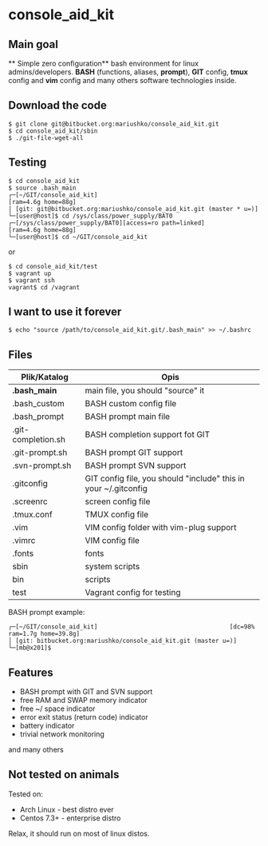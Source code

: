# console_aid_kit

## Main goal
** Simple zero configuration** bash environment for linux admins/developers.
**BASH** (functions, aliases, **prompt**), **GIT** config, **tmux** config and **vim** config and many others software technologies inside.

## Download the code

```
$ git clone git@bitbucket.org:mariushko/console_aid_kit.git
$ cd console_aid_kit/sbin
$ ./git-file-wget-all
```
## Testing

```
$ cd console_aid_kit
$ source .bash_main
┌─[~/GIT/console_aid_kit]                                              [ram=4.6g home=88g]
│ [git: git@bitbucket.org:mariushko/console_aid_kit.git (master * u=)]
└─[user@host]$ cd /sys/class/power_supply/BAT0
┌─[/sys/class/power_supply/BAT0][access=ro path=linked]                [ram=4.6g home=88g]
└─[user@host]$ cd ~/GIT/console_aid_kit
```
or
```
$ cd console_aid_kit/test
$ vagrant up
$ vagrant ssh
vagrant$ cd /vagrant
```

## I want to use it forever
```
$ echo "source /path/to/console_aid_kit.git/.bash_main" >> ~/.bashrc
```

## Files

| Plik/Katalog        | Opis
| ------------------  | ---------------------------------------- |
| **.bash_main**      | main file, you should "source" it
| .bash_custom        | BASH custom config file
| .bash_prompt        | BASH prompt main file
| .git-completion.sh  | BASH completion support fot GIT
| .git-prompt.sh      | BASH prompt GIT support
| .svn-prompt.sh      | BASH prompt SVN support
| .gitconfig          | GIT config file, you should "include" this in your ~/.gitconfig
| .screenrc           | screen config file
| .tmux.conf          | TMUX config file
| .vim                | VIM config folder with vim-plug support
| .vimrc              | VIM config file
| .fonts              | fonts
| sbin                | system scripts
| bin                 | scripts
| test                | Vagrant config for testing

BASH prompt example:

```
┌─[~/GIT/console_aid_kit]                                     [dc=98% ram=1.7g home=39.8g]
│ [git: bitbucket.org:mariushko/console_aid_kit.git (master u=)]
└─[mb@x201]$
```
## Features

- BASH prompt with GIT and SVN support
- free RAM and SWAP memory indicator
- free ~/ space indicator
- error exit status (return code) indicator
- battery indicator
- trivial network monitoring

and many others

## Not tested on animals

Tested on:
- Arch Linux - best distro ever
- Centos 7.3+ - enterprise distro

Relax, it should run on most of linux distos.
